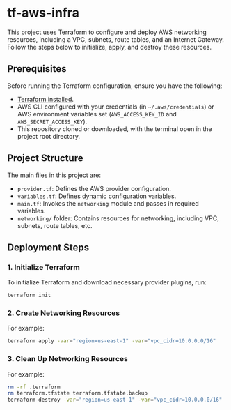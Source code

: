 # tf-aws-infra

This project uses Terraform to configure and deploy AWS networking resources, including a VPC, subnets, route tables, and an Internet Gateway. Follow the steps below to initialize, apply, and destroy these resources.

## Prerequisites

Before running the Terraform configuration, ensure you have the following:

- [Terraform installed](https://www.terraform.io/downloads.html).
- AWS CLI configured with your credentials (in `~/.aws/credentials`) or AWS environment variables set (`AWS_ACCESS_KEY_ID` and `AWS_SECRET_ACCESS_KEY`).
- This repository cloned or downloaded, with the terminal open in the project root directory.

## Project Structure

The main files in this project are:

- `provider.tf`: Defines the AWS provider configuration.
- `variables.tf`: Defines dynamic configuration variables.
- `main.tf`: Invokes the `networking` module and passes in required variables.
- `networking/` folder: Contains resources for networking, including VPC, subnets, route tables, etc.

## Deployment Steps

### 1. Initialize Terraform

To initialize Terraform and download necessary provider plugins, run:

```bash
terraform init
```

### 2. Create Networking Resources
For example:
```bash
terraform apply -var="region=us-east-1" -var="vpc_cidr=10.0.0.0/16"
```

### 3. Clean Up Networking Resources
For example:
```bash
rm -rf .terraform
rm terraform.tfstate terraform.tfstate.backup
terraform destroy -var="region=us-east-1" -var="vpc_cidr=10.0.0.0/16"
```